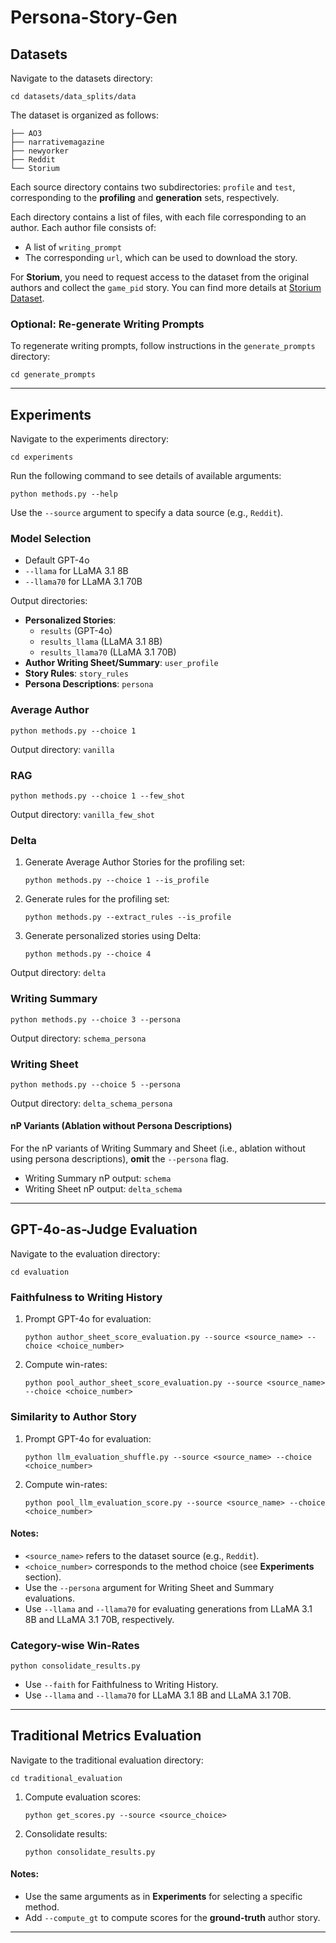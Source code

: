 # Persona-Story-Gen

## Datasets

Navigate to the datasets directory:

```
cd datasets/data_splits/data
```

The dataset is organized as follows:

```
├── AO3
├── narrativemagazine
├── newyorker
├── Reddit
└── Storium
```

Each source directory contains two subdirectories: `profile` and `test`, corresponding to the **profiling** and **generation** sets, respectively. 

Each directory contains a list of files, with each file corresponding to an author. Each author file consists of:
- A list of `writing_prompt`
- The corresponding `url`, which can be used to download the story.

For **Storium**, you need to request access to the dataset from the original authors and collect the `game_pid` story. You can find more details at [Storium Dataset](https://storium.cs.umass.edu/).

### Optional: Re-generate Writing Prompts

To regenerate writing prompts, follow instructions in the `generate_prompts` directory:

```
cd generate_prompts
```

---

## Experiments

Navigate to the experiments directory:

```
cd experiments
```

Run the following command to see details of available arguments:

```
python methods.py --help
```

Use the `--source` argument to specify a data source (e.g., `Reddit`). 

### Model Selection
- Default GPT-4o
- `--llama` for LLaMA 3.1 8B
- `--llama70` for LLaMA 3.1 70B

Output directories:
- **Personalized Stories**: 
  - `results` (GPT-4o)
  - `results_llama` (LLaMA 3.1 8B)
  - `results_llama70` (LLaMA 3.1 70B)
- **Author Writing Sheet/Summary**: `user_profile`
- **Story Rules**: `story_rules`
- **Persona Descriptions**: `persona`

### Average Author

```
python methods.py --choice 1
```

Output directory: `vanilla`

### RAG

```
python methods.py --choice 1 --few_shot
```

Output directory: `vanilla_few_shot`

### Delta

1. Generate Average Author Stories for the profiling set:

   ```
   python methods.py --choice 1 --is_profile
   ```

2. Generate rules for the profiling set:

   ```
   python methods.py --extract_rules --is_profile
   ```

3. Generate personalized stories using Delta:

   ```
   python methods.py --choice 4
   ```

Output directory: `delta`

### Writing Summary

```
python methods.py --choice 3 --persona
```

Output directory: `schema_persona`

### Writing Sheet

```
python methods.py --choice 5 --persona
```

Output directory: `delta_schema_persona`

#### nP Variants (Ablation without Persona Descriptions)
For the nP variants of Writing Summary and Sheet (i.e., ablation without using persona descriptions), **omit** the `--persona` flag.

- Writing Summary nP output: `schema`
- Writing Sheet nP output: `delta_schema`

---

## GPT-4o-as-Judge Evaluation

Navigate to the evaluation directory:

```
cd evaluation
```

### Faithfulness to Writing History

1. Prompt GPT-4o for evaluation:

   ```
   python author_sheet_score_evaluation.py --source <source_name> --choice <choice_number>
   ```

2. Compute win-rates:

   ```
   python pool_author_sheet_score_evaluation.py --source <source_name> --choice <choice_number>
   ```

### Similarity to Author Story

1. Prompt GPT-4o for evaluation:

   ```
   python llm_evaluation_shuffle.py --source <source_name> --choice <choice_number>
   ```

2. Compute win-rates:

   ```
   python pool_llm_evaluation_score.py --source <source_name> --choice <choice_number>
   ```

#### Notes:
- `<source_name>` refers to the dataset source (e.g., `Reddit`).
- `<choice_number>` corresponds to the method choice (see **Experiments** section).
- Use the `--persona` argument for Writing Sheet and Summary evaluations.
- Use `--llama` and `--llama70` for evaluating generations from LLaMA 3.1 8B and LLaMA 3.1 70B, respectively.

### Category-wise Win-Rates

```
python consolidate_results.py
```

- Use `--faith` for Faithfulness to Writing History.
- Use `--llama` and `--llama70` for LLaMA 3.1 8B and LLaMA 3.1 70B.

---

## Traditional Metrics Evaluation

Navigate to the traditional evaluation directory:

```
cd traditional_evaluation
```

1. Compute evaluation scores:

   ```
   python get_scores.py --source <source_choice>
   ```

2. Consolidate results:

   ```
   python consolidate_results.py
   ```

#### Notes:
- Use the same arguments as in **Experiments** for selecting a specific method.
- Add `--compute_gt` to compute scores for the **ground-truth** author story.

---